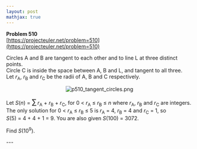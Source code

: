 ```yaml
---
layout: post
mathjax: true
---
```

**Problem 510**  
[https://projecteuler.net/problem=510](https://projecteuler.net/problem=510)

<p>Circles A and B are tangent to each other and to line L at three distinct points.<br />
Circle C is inside the space between A, B and L, and tangent to all three.<br />
Let <var>r</var><sub>A</sub>, <var>r</var><sub>B</sub> and <var>r</var><sub>C</sub> be the radii of A, B and C respectively.<br /></p><div align="center"><img src="https://projecteuler.net/project/images/p510_tangent_circles.png" alt="p510_tangent_circles.png" /></div>
<p>Let <var>S</var>(<var>n</var>) = <span style="font-size:larger;"><span style="font-size:larger;">∑</span></span> <var>r</var><sub>A</sub> + <var>r</var><sub>B</sub> + <var>r</var><sub>C</sub>, for 0 &lt; <var>r</var><sub>A</sub> ≤ <var>r</var><sub>B</sub> ≤ <var>n</var> where <var>r</var><sub>A</sub>, <var>r</var><sub>B</sub> and <var>r</var><sub>C</sub> are integers.
The only solution for 0 &lt; <var>r</var><sub>A</sub> ≤ <var>r</var><sub>B</sub> ≤ 5 is <var>r</var><sub>A</sub> = 4, <var>r</var><sub>B</sub> = 4 and <var>r</var><sub>C</sub> = 1, so <var>S</var>(5) = 4 + 4 + 1 = 9.
You are also given <var>S</var>(100) = 3072.</p>
<p>Find <var>S</var>(10<sup>9</sup>).</p>
---
